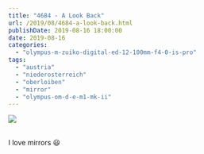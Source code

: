 ```yaml
---
title: "4684 - A Look Back"
url: /2019/08/4684-a-look-back.html
publishDate: 2019-08-16 18:00:00
date: 2019-08-16
categories: 
  - "olympus-m-zuiko-digital-ed-12-100mm-f4-0-is-pro"
tags: 
  - "austria"
  - "niederosterreich"
  - "oberloiben"
  - "mirror"
  - "olympus-om-d-e-m1-mk-ii"
---
```

<div class="container">
<div class="center"><a target="_blank" href="https://d25zfm9zpd7gm5.cloudfront.net/1200x1200/2018/20180408_144421_lr.jpg"><img class="webfeedsFeaturedVisual" src="https://d25zfm9zpd7gm5.cloudfront.net/0600x0600/2018/20180408_144421_lr.jpg" /></a></div>
</div>
<br />

I love mirrors :smiley: